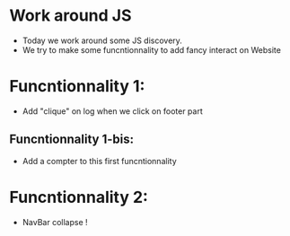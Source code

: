 # Work around JS

- Today we work around some JS discovery.
- We try to make some funcntionnality to add fancy interact on Website

# Funcntionnality 1:

- Add "clique" on log when we click on footer part

## Funcntionnality 1-bis:

- Add a compter to this first funcntionnality

# Funcntionnality 2:

- NavBar collapse !
